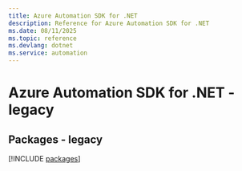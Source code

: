 ```yaml
---
title: Azure Automation SDK for .NET
description: Reference for Azure Automation SDK for .NET
ms.date: 08/11/2025
ms.topic: reference
ms.devlang: dotnet
ms.service: automation
---
```

# Azure Automation SDK for .NET - legacy
## Packages - legacy
[!INCLUDE [packages](automation-index.md)]
